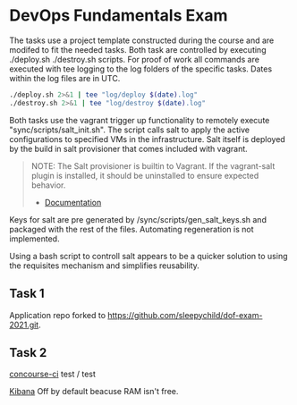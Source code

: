 # DevOps Fundamentals Exam

The tasks use a project template constructed during the course and are modifed to fit the needed tasks. Both task are controlled by executing ./deploy.sh ./destroy.sh scripts. For proof of work all commands are executed with tee logging to the log folders of the specific tasks. Dates within the log files are in UTC.

```bash
./deploy.sh 2>&1 | tee "log/deploy $(date).log"
./destroy.sh 2>&1 | tee "log/destroy $(date).log"
``` 

Both tasks use the vagrant trigger up functionality to remotely execute "sync/scripts/salt_init.sh". The script calls salt to apply the active configurations to specified VMs in the infrastructure. Salt itself is deployed by the build in salt provisioner that comes included with vagrant.

>NOTE: The Salt provisioner is builtin to Vagrant. If the vagrant-salt plugin is installed, it should be uninstalled to ensure expected behavior.
> - [Documentation](https://www.vagrantup.com/docs/provisioning/salt)

Keys for salt are pre generated by /sync/scripts/gen_salt_keys.sh and packaged with the rest of the files. Automating regeneration is not implemented.

Using a bash script to controll salt appears to be a quicker solution to using the requisites mechanism and simplifies reusability.

## Task 1

Application repo forked to https://github.com/sleepychild/dof-exam-2021.git.

## Task 2

[concourse-ci](http://localhost:9000) test / test

[Kibana](http://localhost:5601) Off by default beacuse RAM isn't free.

